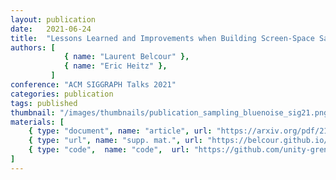```yaml
---
layout: publication
date:   2021-06-24
title:  "Lessons Learned and Improvements when Building Screen-Space Samplers with Blue-Noise Error Distribution"
authors: [
            { name: "Laurent Belcour" },
            { name: "Eric Heitz" },
         ]
conference: "ACM SIGGRAPH Talks 2021"
categories: publication
tags: published
thumbnail: "/images/thumbnails/publication_sampling_bluenoise_sig21.png"
materials: [
	{ type: "document", name: "article", url: "https://arxiv.org/pdf/2105.12620" },
    { type: "url", name: "supp. mat.", url: "https://belcour.github.io/blog/supp/2021-sampling-bluenoise/" },
    { type: "code",  name: "code",  url: "https://github.com/unity-grenoble/sampling_bluenoise_sig21"},
]
---
```


<!-- With the `url_outside` tag, I can reference an outside blog / website -->
